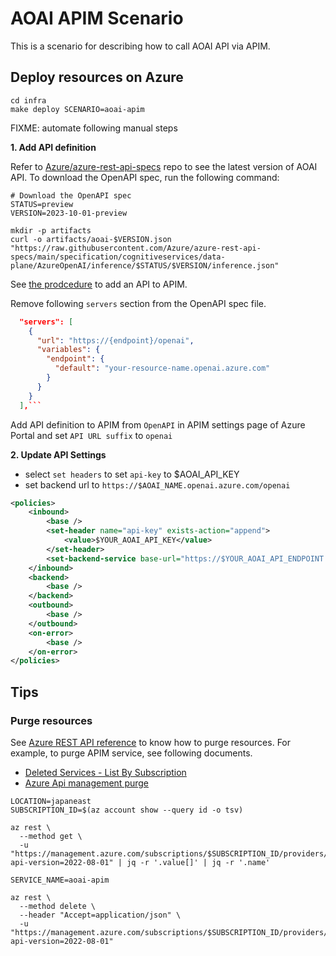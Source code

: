 # AOAI APIM Scenario

This is a scenario for describing how to call AOAI API via APIM.

## Deploy resources on Azure

```shell
cd infra
make deploy SCENARIO=aoai-apim
```

FIXME: automate following manual steps

**1. Add API definition**

Refer to [Azure/azure-rest-api-specs](https://github.com/Azure/azure-rest-api-specs/tree/main/specification/cognitiveservices/data-plane/AzureOpenAI) repo to see the latest version of AOAI API.
To download the OpenAPI spec, run the following command:

```shell
# Download the OpenAPI spec
STATUS=preview
VERSION=2023-10-01-preview

mkdir -p artifacts
curl -o artifacts/aoai-$VERSION.json "https://raw.githubusercontent.com/Azure/azure-rest-api-specs/main/specification/cognitiveservices/data-plane/AzureOpenAI/inference/$STATUS/$VERSION/inference.json"
```

See [the prodcedure](https://github.com/Azure-Samples/openai-python-enterprise-logging/blob/main/README.ja.md#api-management) to add an API to APIM.

Remove following `servers` section from the OpenAPI spec file.

````json
  "servers": [
    {
      "url": "https://{endpoint}/openai",
      "variables": {
        "endpoint": {
          "default": "your-resource-name.openai.azure.com"
        }
      }
    }
  ],```
````

Add API definition to APIM from `OpenAPI` in APIM settings page of Azure Portal and set `API URL suffix` to `openai`

**2. Update API Settings**

- select `set headers` to set `api-key` to $AOAI_API_KEY
- set backend url to `https://$AOAI_NAME.openai.azure.com/openai`

```xml
<policies>
    <inbound>
        <base />
        <set-header name="api-key" exists-action="append">
            <value>$YOUR_AOAI_API_KEY</value>
        </set-header>
        <set-backend-service base-url="https://$YOUR_AOAI_API_ENDPOINT.openai.azure.com/openai" />
    </inbound>
    <backend>
        <base />
    </backend>
    <outbound>
        <base />
    </outbound>
    <on-error>
        <base />
    </on-error>
</policies>
```

## Tips

### Purge resources

See [Azure REST API reference](https://learn.microsoft.com/en-us/rest/api/azure/) to know how to purge resources.
For example, to purge APIM service, see following documents.

- [Deleted Services - List By Subscription](https://learn.microsoft.com/en-us/rest/api/apimanagement/current-ga/deleted-services/list-by-subscription?tabs=HTTP)
- [Azure Api management purge](https://stackoverflow.com/questions/67940295/azure-api-management-purge)

```shell
LOCATION=japaneast
SUBSCRIPTION_ID=$(az account show --query id -o tsv)

az rest \
  --method get \
  -u "https://management.azure.com/subscriptions/$SUBSCRIPTION_ID/providers/Microsoft.ApiManagement/deletedservices?api-version=2022-08-01" | jq -r '.value[]' | jq -r '.name'

SERVICE_NAME=aoai-apim

az rest \
  --method delete \
  --header "Accept=application/json" \
  -u "https://management.azure.com/subscriptions/$SUBSCRIPTION_ID/providers/Microsoft.ApiManagement/locations/$LOCATION/deletedservices/$SERVICE_NAME?api-version=2022-08-01"
```
